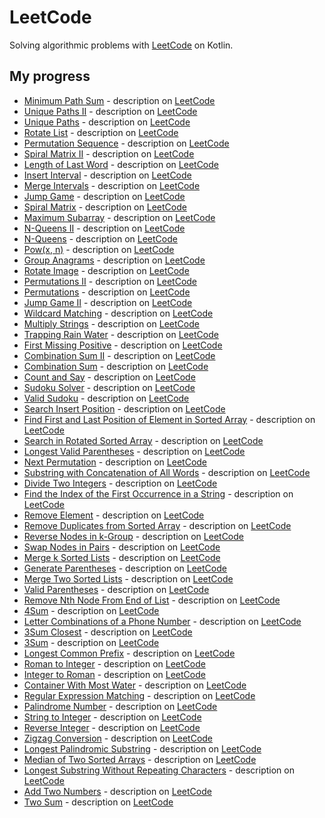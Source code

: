 # LeetCode

Solving algorithmic problems with [LeetCode](https://leetcode.com/) on Kotlin.

## My progress
   
   - [Minimum Path Sum](src/main/kotlin/MinimumPathSum.kt) - description on [LeetCode](https://leetcode.com/problems/minimum-path-sum/)
   - [Unique Paths II](src/main/kotlin/UniquePathsII.kt) - description on [LeetCode](https://leetcode.com/problems/unique-paths-ii/)
   - [Unique Paths](src/main/kotlin/UniquePaths.kt) - description on [LeetCode](https://leetcode.com/problems/unique-paths/)
   - [Rotate List](src/main/kotlin/RotateList.kt) - description on [LeetCode](https://leetcode.com/problems/rotate-list/)
   - [Permutation Sequence](src/main/kotlin/PermutationSequence.kt) - description on [LeetCode](https://leetcode.com/problems/permutation-sequence/)
   - [Spiral Matrix II](src/main/kotlin/SpiralMatrixII.kt) - description on [LeetCode](https://leetcode.com/problems/spiral-matrix-ii/)
   - [Length of Last Word](src/main/kotlin/LengthOfLastWord.kt) - description on [LeetCode](https://leetcode.com/problems/length-of-last-word/)
   - [Insert Interval](src/main/kotlin/InsertInterval.kt) - description on [LeetCode](https://leetcode.com/problems/insert-interval/)
   - [Merge Intervals](src/main/kotlin/MergeIntervals.kt) - description on [LeetCode](https://leetcode.com/problems/merge-intervals/)
   - [Jump Game](src/main/kotlin/JumpGame.kt) - description on [LeetCode](https://leetcode.com/problems/jump-game/)
   - [Spiral Matrix](src/main/kotlin/SpiralMatrix.kt) - description on [LeetCode](https://leetcode.com/problems/spiral-matrix/)
   - [Maximum Subarray](src/main/kotlin/MaximumSubarray.kt) - description on [LeetCode](https://leetcode.com/problems/maximum-subarray/)
   - [N-Queens II](src/main/kotlin/NQueensII.kt) - description on [LeetCode](https://leetcode.com/problems/n-queens-ii/)
   - [N-Queens](src/main/kotlin/NQueens.kt) - description on [LeetCode](https://leetcode.com/problems/n-queens/)
   - [Pow(x, n)](src/main/kotlin/PowXN.kt) - description on [LeetCode](https://leetcode.com/problems/powx-n/)
   - [Group Anagrams](src/main/kotlin/GroupAnagrams.kt) - description on [LeetCode](https://leetcode.com/problems/group-anagrams/)
   - [Rotate Image](src/main/kotlin/RotateImage.kt) - description on [LeetCode](https://leetcode.com/problems/rotate-image/)
   - [Permutations II](src/main/kotlin/PermutationsII.kt) - description on [LeetCode](https://leetcode.com/problems/permutations-ii/)
   - [Permutations](src/main/kotlin/Permutations.kt) - description on [LeetCode](https://leetcode.com/problems/permutations/)
   - [Jump Game II](src/main/kotlin/JumpGameII.kt) - description on [LeetCode](https://leetcode.com/problems/jump-game-ii/)
   - [Wildcard Matching](src/main/kotlin/WildcardMatching.kt) - description on [LeetCode](https://leetcode.com/problems/wildcard-matching/)
   - [Multiply Strings](src/main/kotlin/MultiplyStrings.kt) - description on [LeetCode](https://leetcode.com/problems/multiply-strings/)
   - [Trapping Rain Water](src/main/kotlin/TrappingRainWater.kt) - description on [LeetCode](https://leetcode.com/problems/trapping-rain-water/)
   - [First Missing Positive](src/main/kotlin/FirstMissingPositive.kt) - description on [LeetCode](https://leetcode.com/problems/first-missing-positive/)
   - [Combination Sum II](src/main/kotlin/CombinationSumII.kt) - description on [LeetCode](https://leetcode.com/problems/combination-sum-ii/)   
   - [Combination Sum](src/main/kotlin/CombinationSum.kt) - description on [LeetCode](https://leetcode.com/problems/combination-sum/)   
   - [Count and Say](src/main/kotlin/CountAndSay.kt) - description on [LeetCode](https://leetcode.com/problems/count-and-say/)   
   - [Sudoku Solver](src/main/kotlin/SudokuSolver.kt) - description on [LeetCode](https://leetcode.com/problems/sudoku-solver/)   
   - [Valid Sudoku](src/main/kotlin/ValidSudoku.kt) - description on [LeetCode](https://leetcode.com/problems/valid-sudoku/)   
   - [Search Insert Position](src/main/kotlin/SearchInsertPosition.kt) - description on [LeetCode](https://leetcode.com/problems/search-insert-position/)   
   - [Find First and Last Position of Element in Sorted Array](src/main/kotlin/FindFirstAndLastPositionOfElementInSortedArray.kt) - description on [LeetCode](https://leetcode.com/problems/find-first-and-last-position-of-element-in-sorted-array/)   
   - [Search in Rotated Sorted Array](src/main/kotlin/SearchInRotatedSortedArray.kt) - description on [LeetCode](https://leetcode.com/problems/search-in-rotated-sorted-array/)   
   - [Longest Valid Parentheses](src/main/kotlin/LongestValidParentheses.kt) - description on [LeetCode](https://leetcode.com/problems/longest-valid-parentheses/)   
   - [Next Permutation](src/main/kotlin/NextPermutation.kt) - description on [LeetCode](https://leetcode.com/problems/next-permutation/)   
   - [Substring with Concatenation of All Words](src/main/kotlin/SubstringWithConcatenationOfAllWords.kt) - description on [LeetCode](https://leetcode.com/problems/substring-with-concatenation-of-all-words/)   
   - [Divide Two Integers](src/main/kotlin/DivideTwoIntegers.kt) - description on [LeetCode](https://leetcode.com/problems/divide-two-integers/)   
   - [Find the Index of the First Occurrence in a String](src/main/kotlin/FindTheIndexOfTheFirstOccurrenceInString.kt) - description on [LeetCode](https://leetcode.com/problems/find-the-index-of-the-first-occurrence-in-a-string/)   
   - [Remove Element](src/main/kotlin/RemoveElement.kt) - description on [LeetCode](https://leetcode.com/problems/remove-element/)   
   - [Remove Duplicates from Sorted Array](src/main/kotlin/RemoveDuplicatesFromSortedArray.kt) - description on [LeetCode](https://leetcode.com/problems/remove-duplicates-from-sorted-array/)   
   - [Reverse Nodes in k-Group](src/main/kotlin/ReverseNodesInKGroup.kt) - description on [LeetCode](https://leetcode.com/problems/reverse-nodes-in-k-group/)   
   - [Swap Nodes in Pairs](src/main/kotlin/SwapNodesInPairs.kt) - description on [LeetCode](https://leetcode.com/problems/swap-nodes-in-pairs/)   
   - [Merge k Sorted Lists](src/main/kotlin/MergeKSortedLists.kt) - description on [LeetCode](https://leetcode.com/problems/merge-k-sorted-lists/)
   - [Generate Parentheses](src/main/kotlin/GenerateParentheses.kt) - description on [LeetCode](https://leetcode.com/problems/generate-parentheses/)
   - [Merge Two Sorted Lists](src/main/kotlin/MergeTwoSortedLists.kt) - description on [LeetCode](https://leetcode.com/problems/merge-two-sorted-lists/)
   - [Valid Parentheses](src/main/kotlin/ValidParentheses.kt) - description on [LeetCode](https://leetcode.com/problems/valid-parentheses/)
   - [Remove Nth Node From End of List](src/main/kotlin/RemoveNthNodeFromEndOfList.kt) - description on [LeetCode](https://leetcode.com/problems/remove-nth-node-from-end-of-list/)
   - [4Sum](src/main/kotlin/FourSum.kt) - description on [LeetCode](https://leetcode.com/problems/4sum/)
   - [Letter Combinations of a Phone Number](src/main/kotlin/LetterCombinationsOfPhoneNumber.kt) - description on [LeetCode](https://leetcode.com/problems/letter-combinations-of-a-phone-number/)
   - [3Sum Closest](src/main/kotlin/ThreeSumClosest.kt) - description on [LeetCode](https://leetcode.com/problems/3sum-closest/)
   - [3Sum](src/main/kotlin/ThreeSum.kt) - description on [LeetCode](https://leetcode.com/problems/3sum/)
   - [Longest Common Prefix](src/main/kotlin/LongestCommonPrefix.kt) - description on [LeetCode](https://leetcode.com/problems/longest-common-prefix/)
   - [Roman to Integer](src/main/kotlin/RomanToInteger.kt) - description on [LeetCode](https://leetcode.com/problems/roman-to-integer/)
   - [Integer to Roman](src/main/kotlin/IntegerToRoman.kt) - description on [LeetCode](https://leetcode.com/problems/integer-to-roman/)
   - [Container With Most Water](src/main/kotlin/ContainerWithMostWater.kt) - description on [LeetCode](https://leetcode.com/problems/container-with-most-water/)
   - [Regular Expression Matching](src/main/kotlin/RegularExpressionMatching.kt) - description on [LeetCode](https://leetcode.com/problems/regular-expression-matching/)
   - [Palindrome Number](src/main/kotlin/PalindromeNumber.kt) - description on [LeetCode](https://leetcode.com/problems/palindrome-number/)
   - [String to Integer](src/main/kotlin/StringToInteger.kt) - description on [LeetCode](https://leetcode.com/problems/string-to-integer-atoi/)
   - [Reverse Integer](src/main/kotlin/ReverseInteger.kt) - description on [LeetCode](https://leetcode.com/problems/reverse-integer/)
   - [Zigzag Conversion](src/main/kotlin/ZigzagConversion.kt) - description on [LeetCode](https://leetcode.com/problems/zigzag-conversion/)
   - [Longest Palindromic Substring](src/main/kotlin/LongestPalindromicSubstring.kt) - description on [LeetCode](https://leetcode.com/problems/longest-palindromic-substring/)
   - [Median of Two Sorted Arrays](src/main/kotlin/MedianOfTwoSortedArrays.kt) - description on [LeetCode](https://leetcode.com/problems/median-of-two-sorted-arrays/)
   - [Longest Substring Without Repeating Characters](src/main/kotlin/LongestSubstringWithoutRepeatingCharacters.kt) - description on [LeetCode](https://leetcode.com/problems/longest-substring-without-repeating-characters/)
   - [Add Two Numbers](src/main/kotlin/AddTwoNumbers.kt) - description on [LeetCode](https://leetcode.com/problems/add-two-numbers/)
   - [Two Sum](src/main/kotlin/TwoSum.kt) - description on [LeetCode](https://leetcode.com/problems/two-sum/)
    
